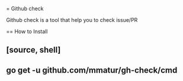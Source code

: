 = Github check

Github check is a tool that help you to check issue/PR

== How to Install

[source, shell]
----
go get -u github.com/mmatur/gh-check/cmd
----
